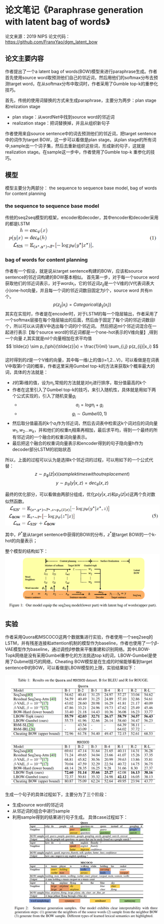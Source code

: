 # 论文笔记《Paraphrase generation with latent bag of words》

论文来源：2019 NIPS
论文代码：https://github.com/FranxYao/dgm_latent_bow
## 论文主要内容
作者提出了一个a latent bag of words(BOW)模型来进行paraphrase生成。作者首先使用source word取预测他们自己的邻近词，然后用他们的softmax分布去预测target word，在从softmax分布中取词时，作者采用了Gumble top-k的重参化技巧。

首先，传统的使用词替换的方式来生成paraphrase，主要分为两步：plan stage和relization stage
- plan stage：从wordNet中找到source word的邻近词
- realization stage：把词替换掉，并且从组织新句子

作者使用来自source sentence中的词去预测他们的邻近词，把target sentence中的词作为target BOW，这一步可以看做是plan stage。从plan stage的所有词中,sample出一个词子集，然后去重新组织这些词，形成新的句子，这就是realization stage。在sample这一步中，作者使用了Gumble top-k 重参化的技巧。


## 模型
模型主要分为两部分： the sequence to sequence base model, bag of words for content planning

### the sequence to sequence base model
传统的seq2seq模型的框架，encoder和decoder，其中encoder和decoder采用的都是LSTM
![](../figure/6.png)

### bag of words for content planning
作者有一个假设，就是说从target sentence构建的BOW，应该和source sentence的邻近词构建的BOW基本相似。
首先第一步，对于每一个source word获取他们的邻近词表示，对于$word x_i$，它的邻近词$z_{ij}$是一个V维的(V代表词表大小)one-hot向量，并且每一个词的邻近词数目固定为l个，source word 共有m个。
$$ p(z_{ij}|x_i) = Categorical(\phi_{ij}(x_i)) $$
其实在实现时，作者是在encoder时，对于LSTM的每一个隐层输出，作者采用了一个softmax层接在每个隐层输出的后面，然后由于固定了每个词的邻近词数目l个，所以可以从词表V中选出每个词的l个邻近词。
然后把这ml个邻近词混合在一起进行表示【每个source word的邻近词都是一个one-hot表示的V维向量】,得到一个向量 $\tilde{z}$,其实就是ml个向量相加在求平均值
$$ \tilde{z} \sim p_{\phi}(\tilde{z}|x) = \frac{1}{ml} \sum_{i,j} p(z_{ij}|x_i) $$                                                                                                                                                           
这时得到的$\tilde{z}$是一个V维的向量，其中每一维$i$上的值(i=1,2...V)，可以看做是在词表V中取第i个词的概率，作者这里采用Gumbel top-k的方法来获取k个概率最大的词，具体的方法就是：
 - $\tilde{z}$的第i维的值，设为$\pi_{i}$,常规的方法就是对$\pi_{i}$进行排序，取分值最高的k个
 - 作者在这里引入了Gumbel top-k的技巧，来引入随机性，具体就是用如下两个公式实现的，引入了随机变量$g_i$
   -  $$ a_i = log \pi_{i} + g_i$$
   -  $$ g_i \sim Gumbel(0,1) $$
 - 然后取分值最高的k个$a_i$作为邻近词，然后去词表中检索这k个词对应的词向量$w_1, w_2...w_k$，并和他们的权重$\pi_i$相乘再相加，最后求平均，得到一个最终的所有邻近词的一个融合的权重词向量表示。
 - 最后把这个融合的权重词向量表示和encoder得到的句子隐向量h作为decoder部分LSTM的初始状态

所以，上面的过程可以认为是选择k个邻近词的过程，可以用如下的一个公式代替：
$$ z \sim p_{\phi}(\tilde{z}|x) (sample k times without replacement) $$
$$ y \sim p_{\theta}(y|x,z) = dec_{\theta}(x,z) $$

最终的优化部分，可以看做由两部分组成，优化$p(y|x,z)$和$p_{\tilde{z}}(\tilde{z}|x)$这两个负对数似然函数。
![](../figure/8.png)

其中，$P^*$是从target sentence中获得的BOW的分布，$z^*$是target BOW的一个k-hot的向量表示；

整个模型的结构如下：
![](../figure/7.png)


## 实验
作者采用Quora和MSCOCO这两个数据集进行实验，作者使用一个seq2seq的LSTM，并有残差连接和attention机制的模型作为baseline，作者也使用了一个$\beta$-VAE模型作为baseline，通过调控$\beta$参数来平衡重建和识别网络。其中LBOW-Topk网络是没有采用Gumbel重参化的方法挑选top k的词，LBOW-Gumbel是使用了Gubmel技巧的网络，Cheating BOW模型是在生成的时候能够看到target sentence中的BOW，可以看做是LBOW模型的上限，实验结果如下：

![](../figure/9.png)

生成一个句子的具体过程如下，主要分为了三个阶段：
- 生成source word的邻近词
- 从邻近词的组合中进行sample
- 利用sample得到的结果进行句子生成。
具体case过程如下：
![](../figure/10.png)

